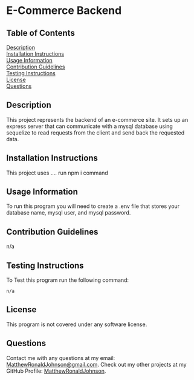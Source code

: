 
# E-Commerce Backend



## Table of Contents
[Description](#Description)  
[Installation Instructions](#Installation-Instructions)  
[Usage Information](#Usage-Information)  
[Contribution Guidelines](#Contribution-Guidelines)  
[Testing Instructions](#Testing-Instructions)  
[License](#License)  
[Questions](#Questions)  

## Description

This project represents the backend of an e-commerce site. It sets up an express server that can communicate with a mysql database using sequelize to read requests from the client and send back the requested data.
        
## Installation Instructions

This project uses .... run npm i command

## Usage Information

To run this program you will need to create a .env file that stores your database name, mysql user, and mysql password. 

## Contribution Guidelines

n/a

## Testing Instructions

To Test this program run the following command: 

```
n/a
```

## License

This program is not covered under any software license.

## Questions

Contact me with any questions at my email: [MatthewRonaldJohnson@gmail.com](MatthewRonaldJohnson@gmail.com). Check out my other projects at my GitHub Profile: [MatthewRonaldJohnson](https://github.com/MatthewRonaldJohnson).
     